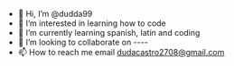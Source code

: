 - 👋 Hi, I’m @dudda99
- 👀 I’m interested in learning how to code
- 🌱 I’m currently learning spanish, latin and coding
- 💞️ I’m looking to collaborate on ----
- 📫 How to reach me email dudacastro2708@gmail.com

<!---
dudda99/dudda99 is a ✨ special ✨ repository because its `README.md` (this file) appears on your GitHub profile.
You can click the Preview link to take a look at your changes.
--->
